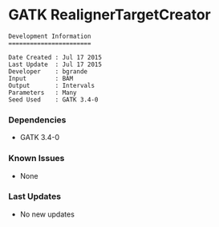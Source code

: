 # GATK RealignerTargetCreator

```
Development Information
=======================

Date Created : Jul 17 2015
Last Update  : Jul 17 2015
Developer    : bgrande
Input        : BAM
Output       : Intervals
Parameters   : Many
Seed Used    : GATK 3.4-0
```

### Dependencies

- GATK 3.4-0

### Known Issues

- None

### Last Updates

- No new updates
